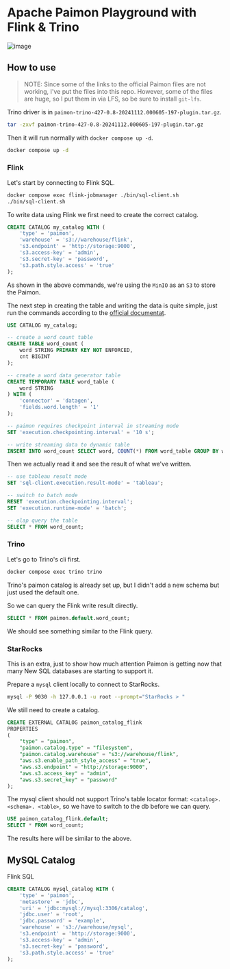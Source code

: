 # Apache Paimon Playground with Flink & Trino

![image](https://github.com/user-attachments/assets/52f8846b-a1be-4b71-af44-12ca307b696c)

## How to use

> NOTE: Since some of the links to the official Paimon files are not working, I've put the files into this repo. However, some of the files are huge, so I put them in via LFS, so be sure to install `git-lfs`.

Trino driver is in `paimon-trino-427-0.8-20241112.000605-197-plugin.tar.gz`.

```bash
tar -zxvf paimon-trino-427-0.8-20241112.000605-197-plugin.tar.gz
```

Then it will run normally with `docker compose up -d`.

```bash
docker compose up -d
```

### Flink

Let's start by connecting to Flink SQL.

```bash
docker compose exec flink-jobmanager ./bin/sql-client.sh
./bin/sql-client.sh
```

To write data using Flink we first need to create the correct catalog.

```sql
CREATE CATALOG my_catalog WITH (
    'type' = 'paimon',
    'warehouse' = 's3://warehouse/flink',
    's3.endpoint' = 'http://storage:9000',
    's3.access-key' = 'admin',
    's3.secret-key' = 'password',
    's3.path.style.access' = 'true'
);
```

As shown in the above commands, we're using the `MinIO` as an `S3` to store the Paimon.

The next step in creating the table and writing the data is quite simple, just run the commands according to the [official documentat](https://paimon.apache.org/docs/0.9/flink/quick-start/).

```sql
USE CATALOG my_catalog;

-- create a word count table
CREATE TABLE word_count (
    word STRING PRIMARY KEY NOT ENFORCED,
    cnt BIGINT
);

-- create a word data generator table
CREATE TEMPORARY TABLE word_table (
    word STRING
) WITH (
    'connector' = 'datagen',
    'fields.word.length' = '1'
);

-- paimon requires checkpoint interval in streaming mode
SET 'execution.checkpointing.interval' = '10 s';

-- write streaming data to dynamic table
INSERT INTO word_count SELECT word, COUNT(*) FROM word_table GROUP BY word;
```

Then we actually read it and see the result of what we've written.

```sql
-- use tableau result mode
SET 'sql-client.execution.result-mode' = 'tableau';

-- switch to batch mode
RESET 'execution.checkpointing.interval';
SET 'execution.runtime-mode' = 'batch';

-- olap query the table
SELECT * FROM word_count;
```

### Trino

Let's go to Trino's cli first.

```bash
docker compose exec trino trino
```

Trino's paimon catalog is already set up, but I didn't add a new schema but just used the default one.

So we can query the Flink write result directly.

```sql
SELECT * FROM paimon.default.word_count;
```

We should see something similar to the Flink query.

### StarRocks

This is an extra, just to show how much attention Paimon is getting now that many New SQL databases are starting to support it.

Prepare a `mysql` client locally to connect to StarRocks.

```bash
mysql -P 9030 -h 127.0.0.1 -u root --prompt="StarRocks > "
```

We still need to create a catalog.

```sql
CREATE EXTERNAL CATALOG paimon_catalog_flink
PROPERTIES
(
    "type" = "paimon",
    "paimon.catalog.type" = "filesystem",
    "paimon.catalog.warehouse" = "s3://warehouse/flink",
    "aws.s3.enable_path_style_access" = "true",
    "aws.s3.endpoint" = "http://storage:9000",
    "aws.s3.access_key" = "admin",
    "aws.s3.secret_key" = "password"
);
```

The mysql client should not support Trino's table locator format: `<catalog>. <schema>. <table>`, so we have to switch to the db before we can query.

```sql
USE paimon_catalog_flink.default;
SELECT * FROM word_count;
```

The results here will be similar to the above.

## MySQL Catalog

Flink SQL

```sql
CREATE CATALOG mysql_catalog WITH (
    'type' = 'paimon',
    'metastore' = 'jdbc',
    'uri' = 'jdbc:mysql://mysql:3306/catalog',
    'jdbc.user' = 'root',
    'jdbc.password' = 'example',
    'warehouse' = 's3://warehouse/mysql',
    's3.endpoint' = 'http://storage:9000',
    's3.access-key' = 'admin',
    's3.secret-key' = 'password',
    's3.path.style.access' = 'true'
);
```
